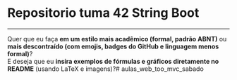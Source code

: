 # Repositorio tuma 42 String Boot


---

Quer que eu faça **em um estilo mais acadêmico (formal, padrão ABNT)** ou **mais descontraído (com emojis, badges do GitHub e linguagem menos formal)**?  
E deseja que eu **insira exemplos de fórmulas e gráficos diretamente no README** (usando LaTeX e imagens)?# aulas_web_too_mvc_sabado
